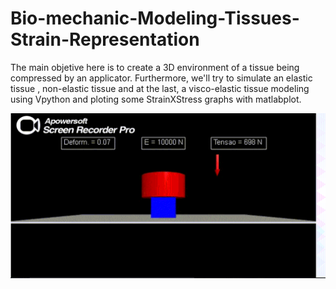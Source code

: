 # Bio-mechanic-Modeling-Tissues-Strain-Representation

The main objetive here is to create a 3D environment of a tissue being compressed by an applicator. Furthermore, we'll try to simulate an elastic tissue , non-elastic tissue and at the last, a visco-elastic tissue modeling using Vpython and ploting some StrainXStress graphs with matlabplot.

![Environment_V0.1](images/M11.gif)

